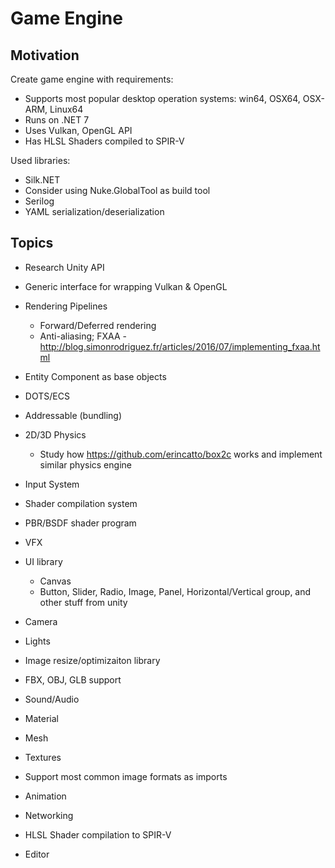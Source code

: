 # Game Engine


## Motivation

Create game engine with requirements:
- Supports most popular desktop operation systems: win64, OSX64, OSX-ARM, Linux64
- Runs on .NET 7
- Uses Vulkan, OpenGL API
- Has HLSL Shaders compiled to SPIR-V


Used libraries:
- Silk.NET
- Consider using Nuke.GlobalTool as build tool
- Serilog
- YAML serialization/deserialization


## Topics

- Research Unity API
- Generic interface for wrapping Vulkan & OpenGL
- Rendering Pipelines
    - Forward/Deferred rendering
    - Anti-aliasing; FXAA - http://blog.simonrodriguez.fr/articles/2016/07/implementing_fxaa.html
- Entity Component as base objects
- DOTS/ECS
- Addressable (bundling)
- 2D/3D Physics
    - Study how https://github.com/erincatto/box2c works and implement similar physics engine
- Input System
- Shader compilation system
- PBR/BSDF shader program
- VFX
- UI library
    - Canvas
    - Button, Slider, Radio, Image, Panel, Horizontal/Vertical group, and other stuff from unity
- Camera
- Lights
- Image resize/optimizaiton library
- FBX, OBJ, GLB support
- Sound/Audio
- Material
- Mesh
- Textures
- Support most common image formats as imports
- Animation
- Networking
- HLSL Shader compilation to SPIR-V


- Editor